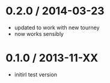 0.2.0 / 2014-03-23
==================
  * updated to work with new tourney
  * now works sensibly  

0.1.0 / 2013-11-XX
==================
  * initirl test version
